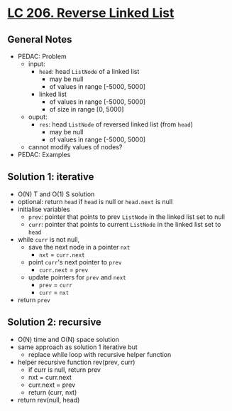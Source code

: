 # [LC 206. Reverse Linked List](https://leetcode.com/problems/reverse-linked-list/)

## General Notes

- PEDAC: Problem
  - input:
    - `head`: head `ListNode` of a linked list
      - may be null
      - of values in range \[-5000, 5000]
    - linked list
      - of values in range \[-5000, 5000]
      - of size in range \[0, 5000]
  - ouput:
    - `res`: head `ListNode` of reversed linked list (from `head`)
      - may be null
      - of values in range \[-5000, 5000]
  - cannot modify values of nodes?
- PEDAC: Examples

## Solution 1: iterative

- O(N) T and O(1) S solution
- optional: return `head` if `head` is null or `head.next` is null
- initialise variables
  - `prev`: pointer that points to prev `ListNode` in the linked list set to null
  - `curr`: pointer that points to current `ListNode` in the linked list set to `head`
- while `curr` is not null,
  - save the next node in a pointer `nxt`
    - `nxt` = `curr.next`
  - point `curr`'s next pointer to `prev`
    - `curr.next` = `prev`
  - update pointers for `prev` and `next`
    - `prev` = `curr`
    - `curr` = `nxt`
- return `prev`

## Solution 2: recursive

- O(N) time and O(N) space solution
- same approach as solution 1 iterative but
  - replace while loop with recursive helper function
- helper recursive function rev(prev, curr)
  - if curr is null, return prev
  - nxt = curr.next
  - curr.next = prev
  - return (curr, nxt)
- return rev(null, head)
